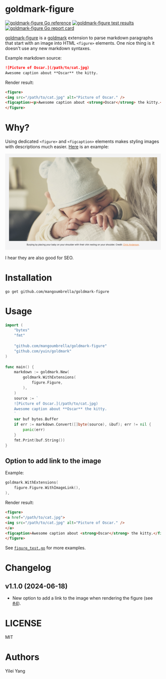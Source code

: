 # goldmark-figure

[![goldmark-figure Go reference](https://pkg.go.dev/badge/github.com/mangoumbrella/goldmark-figure.svg)](https://pkg.go.dev/github.com/mangoumbrella/goldmark-figure)
[![goldmark-figure test results](https://github.com/mangoumbrella/goldmark-figure/actions/workflows/test.yml/badge.svg?event=push)](https://github.com/mangoumbrella/goldmark-figure/actions/workflows/test.yml/badge.svg?event=push)
[![goldmark-figure Go report card](https://goreportcard.com/badge/github.com/mangoumbrella/goldmark-figure)](https://goreportcard.com/report/github.com/mangoumbrella/goldmark-figure)

[goldmark-figure](https://github.com/MangoUmbrella/goldmark-figure) is a
[goldmark](http://github.com/yuin/goldmark)
extension to parse markdown paragraphs that start with an image into HTML
`<figure>` elements. One nice thing is it doesn't use any new markdown
syntaxes.

Example markdown source:

```md
![Picture of Oscar.](/path/to/cat.jpg)
Awesome caption about **Oscar** the kitty.
```

Render result:

```html
<figure>
<img src="/path/to/cat.jpg" alt="Picture of Oscar." />
<figcaption><p>Awesome caption about <strong>Oscar</strong> the kitty.</p></figcaption>
</figure>
```

# Why?

Using dedicated `<figure>` and `<figcaption>` elements makes styling images
with descriptions much easier.
[Here](https://mangobaby.app/parenting-tips/how-to-burp-a-newborn) is an
example:

![Example of an HTML figure with figcaption.](/assets/example.png)

I hear they are also good for SEO.

# Installation

```
go get github.com/mangoumbrella/goldmark-figure
```

# Usage

```go
import (
    "bytes"
    "fmt"

    "github.com/mangoumbrella/goldmark-figure"
    "github.com/yuin/goldmark"
)

func main() {
    markdown := goldmark.New(
        goldmark.WithExtensions(
            figure.Figure,
        ),
    )
    source := `
    ![Picture of Oscar.](/path/to/cat.jpg)
    Awesome caption about **Oscar** the kitty.
    `
    var buf bytes.Buffer
    if err := markdown.Convert([]byte(source), &buf); err != nil {
        panic(err)
    }
    fmt.Print(buf.String())
}
```

## Option to add link to the image

Example:

```go
goldmark.WithExtensions(
    figure.Figure.WithImageLink(),
),
```

Render result:

```html
<figure>
<a href="/path/to/cat.jpg">
<img src="/path/to/cat.jpg" alt="Picture of Oscar." />
</a>
<figcaption>Awesome caption about <strong>Oscar</strong> the kitty.</figcaption>
</figure>
```

See [`figure_test.go`](/figure_test.go) for more examples.

# Changelog

## v1.1.0 (2024-06-18)

* New option to add a link to the image when rendering the figure (see
  [#4](https://github.com/MangoUmbrella/goldmark-figure/issues/4)).

# LICENSE

MIT

# Authors

Yilei Yang
